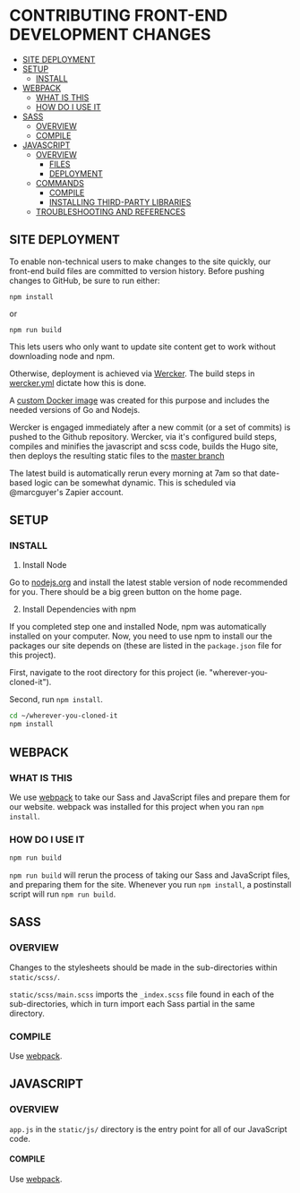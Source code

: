# CONTRIBUTING FRONT-END DEVELOPMENT CHANGES

<!-- MDTOC maxdepth:6 firsth1:2 numbering:0 flatten:0 bullets:1 updateOnSave:1 -->

- [SITE DEPLOYMENT](#site-deployment)
- [SETUP](#setup)
   - [INSTALL](#install)
- [WEBPACK](#webpack)
   - [WHAT IS THIS](#what)
   - [HOW DO I USE IT](#how)
- [SASS](#sass)
   - [OVERVIEW](#overview)
   - [COMPILE](#compile)
- [JAVASCRIPT](#javascript)
   - [OVERVIEW](#overview)
      - [FILES](#files)
      - [DEPLOYMENT](#deployment)
   - [COMMANDS](#commands)
      - [COMPILE](#compile)
      - [INSTALLING THIRD-PARTY LIBRARIES](#installing-third-party-libraries)
   - [TROUBLESHOOTING AND REFERENCES](#troubleshooting-and-references)

<!-- /MDTOC -->

## SITE DEPLOYMENT

To enable non-technical users to make changes to the site quickly, our front-end build files are committed to version history. Before pushing changes to GitHub, be sure to run either:

```
npm install
```

or

```
npm run build
```

This lets users who only want to update site content get to work without downloading node and npm.

Otherwise, deployment is achieved via [Wercker](https://app.wercker.com/bppwrite/bppwrite.github.io). The build steps in [wercker.yml](wercker.yml) dictate how this is done.

A [custom Docker image](https://hub.docker.com/r/marcguyer/docker-golang-npm/) was created for this purpose and includes the needed versions of Go and Nodejs.

Wercker is engaged immediately after a new commit (or a set of commits) is pushed to the Github repository. Wercker, via it's configured build steps, compiles and minifies the javascript and scss code, builds the Hugo site, then deploys the resulting static files to the [master branch](bppwrite/bppwrite.github.io/tree/master)

The latest build is automatically rerun every morning at 7am so that date-based logic can be somewhat dynamic. This is scheduled via @marcguyer's Zapier account.

## SETUP

### INSTALL

1. Install Node

  Go to [nodejs.org](https://nodejs.org/en/) and install the latest stable version of node recommended for you. There should be a big green button on the home page.

2. Install Dependencies with npm

  If you completed step one and installed Node, npm was automatically installed on your computer. Now, you need to use npm to install our the packages our site depends on (these are listed in the `package.json` file for this project).

  First, navigate to the root directory for this project (ie. "wherever-you-cloned-it").

  Second, run `npm install`.

  ```sh
  cd ~/wherever-you-cloned-it
  npm install
  ```

## WEBPACK

### WHAT IS THIS

We use [webpack](https://webpack.js.org/) to take our Sass and JavaScript files and prepare them for our website. webpack was installed for this project when you ran `npm install`.

### HOW DO I USE IT

```sh
npm run build
```

`npm run build` will rerun the process of taking our Sass and JavaScript files, and preparing them for the site. Whenever you run `npm install`, a postinstall script will run `npm run build`.

## SASS

### OVERVIEW

Changes to the stylesheets should be made in the sub-directories within `static/scss/`.

`static/scss/main.scss` imports the `_index.scss` file found in each of the sub-directories, which in turn import each Sass partial in the same directory.

### COMPILE

Use [webpack](#how).

## JAVASCRIPT

### OVERVIEW

`app.js` in the `static/js/` directory is the entry point for all of our JavaScript code.

#### COMPILE

Use [webpack](#how).
